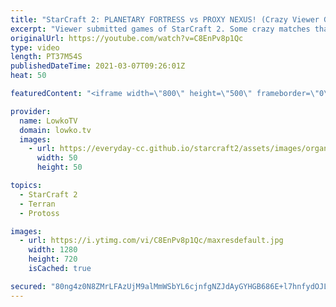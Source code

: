 ```yaml
---
title: "StarCraft 2: PLANETARY FORTRESS vs PROXY NEXUS! (Crazy Viewer Games)"
excerpt: "Viewer submitted games of StarCraft 2. Some crazy matches that you definitely will never see at the professional level of the game. Proxy Command Centers into Planetary Cheese, Nexus inside the opponents main base and of course the classic Cannon Rush.  Support my work on Patreon: http://www.patreon.com/lowkotv"
originalUrl: https://youtube.com/watch?v=C8EnPv8p1Qc
type: video
length: PT37M54S
publishedDateTime: 2021-03-07T09:26:01Z
heat: 50

featuredContent: "<iframe width=\"800\" height=\"500\" frameborder=\"0\" src=\"https://www.youtube.com/embed/C8EnPv8p1Qc\" allow=\"accelerometer; autoplay; encrypted-media; gyroscope; picture-in-picture\" allowfullscreen></iframe>"

provider:
  name: LowkoTV
  domain: lowko.tv
  images:
    - url: https://everyday-cc.github.io/starcraft2/assets/images/organizations/lowko.tv-50x50.jpg
      width: 50
      height: 50

topics:
  - StarCraft 2
  - Terran
  - Protoss

images:
  - url: https://i.ytimg.com/vi/C8EnPv8p1Qc/maxresdefault.jpg
    width: 1280
    height: 720
    isCached: true

secured: "80ng4z0N8ZMrLFAzUjM9alMmWSbYL6cjnfgNZJdAyGYHGB686E+l7hnfydOJLg5dY0if99aiv2hHf5RT+2Om5gLwxUGkXI6v1PmHzDWxYLR2yvuGZsB/J9clEf/Sh5DI8LorGyCilk+6IpVq5qkUv/zmypCxz66/2aq5uxYAES96iyVH0YSPZweWWxetvZn37fAfA7ZZYWBnYmeJF5I7f14N81VYqZaWEeRw/PhBQeN7wqrFVj2H4JpJrXbUpKYJ2ygnlAt8LpREf0oedDe6cStf97nuuDcpjnRXrk5wIo2T/vpXvJzO93udlIQqbao+MzRTCYmXNkbvXFTv1hsHUU4kPw4YVW4HL5vzYcutJ5lhTIHR6sUcjrHs61te4fx5HpgSu6o7ZeZrNYazJzqkHRrgZ3E7euVCaXgDCGz9wPE6OJixQ/gYK3cgLpe19HK9;vQVuYL+A/mKpUZtN3MqCjQ=="
---
```


